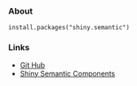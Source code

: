 ### About

```
install.packages("shiny.semantic")
```


### Links

* [Git Hub](https://github.com/Appsilon/shiny.semantic)
* [Shiny Semantic Components](https://demo.appsilon.com/shiny-semantic-components/)
